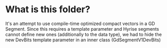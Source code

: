 What is this folder?
===

It's an attempt to use compile-time optimized compact vectors in a GD Segment. 
Since this requires a template parameter and Hyrise segments cannot define new ones (additionally to the data type),
we had to hide the new DevBits template parameter in an inner class (GdSegmentV1DevBits)